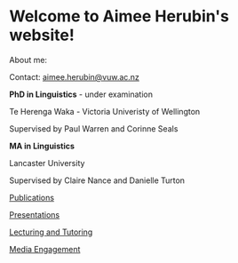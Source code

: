 # Welcome to Aimee Herubin's website!

About me:


Contact:
aimee.herubin@vuw.ac.nz



<b>PhD in Linguistics</b> - under examination

Te Herenga Waka - Victoria Univeristy of Wellington

Supervised by Paul Warren and Corinne Seals

<b>MA in Linguistics</b> 

Lancaster University

Supervised by Claire Nance and Danielle Turton



<a href="Publications.html">Publications</a> 

<a href="Presentations.html">Presentations</a>

<a href="LecturingTutoring.html">Lecturing and Tutoring</a>

<a href="MediaEngagement.html">Media Engagement</a>


